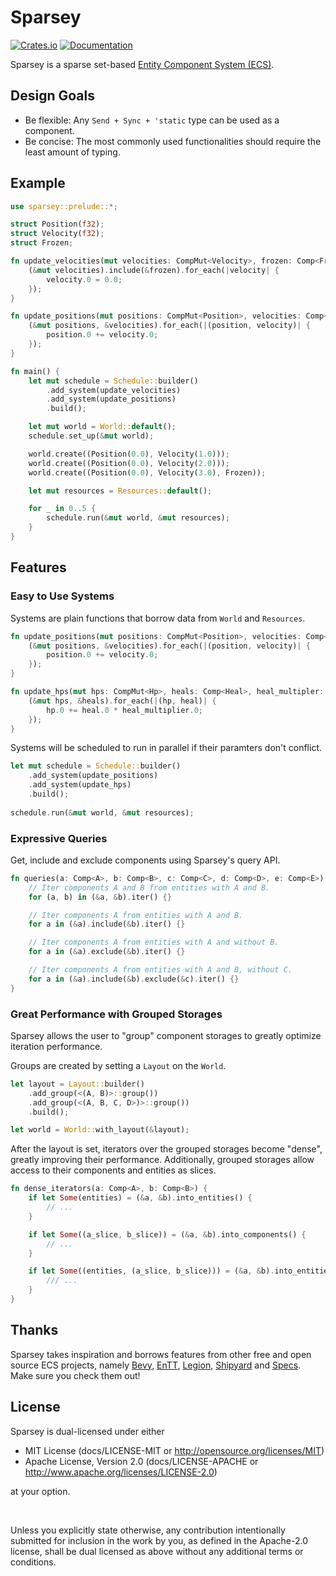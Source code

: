# Sparsey

[![Crates.io](https://img.shields.io/crates/v/sparsey)](https://crates.io/crates/sparsey)
[![Documentation](https://docs.rs/sparsey/badge.svg)](https://docs.rs/sparsey)

Sparsey is a sparse set-based
[Entity Component System (ECS)](https://github.com/SanderMertens/ecs-faq#what-is-ecs).

## Design Goals

- Be flexible: Any `Send + Sync + 'static` type can be used as a component.
- Be concise: The most commonly used functionalities should require the least amount of typing.

## Example

```rust
use sparsey::prelude::*;

struct Position(f32);
struct Velocity(f32);
struct Frozen;

fn update_velocities(mut velocities: CompMut<Velocity>, frozen: Comp<Frozen>) {
    (&mut velocities).include(&frozen).for_each(|velocity| {
        velocity.0 = 0.0;
    });
}

fn update_positions(mut positions: CompMut<Position>, velocities: Comp<Velocity>) {
    (&mut positions, &velocities).for_each(|(position, velocity)| {
        position.0 += velocity.0;
    });
} 

fn main() {
    let mut schedule = Schedule::builder()
        .add_system(update_velocities)
        .add_system(update_positions)
        .build();

    let mut world = World::default();
    schedule.set_up(&mut world);

    world.create((Position(0.0), Velocity(1.0)));
    world.create((Position(0.0), Velocity(2.0)));
    world.create((Position(0.0), Velocity(3.0), Frozen));

    let mut resources = Resources::default();

    for _ in 0..5 {
        schedule.run(&mut world, &mut resources);
    }
}
```

## Features

### Easy to Use Systems

Systems are plain functions that borrow data from `World` and `Resources`.

```rust
fn update_positions(mut positions: CompMut<Position>, velocities: Comp<Velocity>) {
    (&mut positions, &velocities).for_each(|(position, velocity)| {
        position.0 += velocity.0;
    });
}

fn update_hps(mut hps: CompMut<Hp>, heals: Comp<Heal>, heal_multipler: Res<HealMultiplier>) {
    (&mut hps, &heals).for_each(|(hp, heal)| {
        hp.0 += heal.0 * heal_multiplier.0;
    });
}
```

Systems will be scheduled to run in parallel if their paramters don't conflict.

```rust
let mut schedule = Schedule::builder()
    .add_system(update_positions)
    .add_system(update_hps)
    .build();
    
schedule.run(&mut world, &mut resources);
```

### Expressive Queries

Get, include and exclude components using Sparsey's query API.

```rust
fn queries(a: Comp<A>, b: Comp<B>, c: Comp<C>, d: Comp<D>, e: Comp<E>) {
    // Iter components A and B from entities with A and B.
    for (a, b) in (&a, &b).iter() {}

    // Iter components A from entities with A and B.
    for a in (&a).include(&b).iter() {}

    // Iter components A from entities with A and without B.
    for a in (&a).exclude(&b).iter() {}

    // Iter components A from entities with A and B, without C.
    for a in (&a).include(&b).exclude(&c).iter() {}
}
```

### Great Performance with Grouped Storages

Sparsey allows the user to "group" component storages to greatly optimize iteration performance.
<br />

Groups are created by setting a `Layout` on the `World`.

```rust
let layout = Layout::builder()
    .add_group(<(A, B)>::group())
    .add_group(<(A, B, C, D>)>::group())
    .build();

let world = World::with_layout(&layout);
```

After the layout is set, iterators over the grouped storages become "dense", greatly improving their
performance. Additionally, grouped storages allow access to their components and entities as slices.

```rust
fn dense_iterators(a: Comp<A>, b: Comp<B>) {
    if let Some(entities) = (&a, &b).into_entities() {
        // ...
    }

    if let Some((a_slice, b_slice)) = (&a, &b).into_components() {
        // ...
    }

    if let Some((entities, (a_slice, b_slice))) = (&a, &b).into_entities_and_components() {
        /// ...
    }
}
```

## Thanks

Sparsey takes inspiration and borrows features from other free and open source ECS projects, namely
[Bevy](https://github.com/bevyengine/bevy), [EnTT](https://github.com/skypjack/entt),
[Legion](https://github.com/amethyst/legion), [Shipyard](https://github.com/leudz/shipyard) and
[Specs](https://github.com/amethyst/specs). Make sure you check them out!

## License

Sparsey is dual-licensed under either

- MIT License (docs/LICENSE-MIT or http://opensource.org/licenses/MIT)
- Apache License, Version 2.0 (docs/LICENSE-APACHE or http://www.apache.org/licenses/LICENSE-2.0)

at your option.

<br />

Unless you explicitly state otherwise, any contribution intentionally submitted for inclusion in the
work by you, as defined in the Apache-2.0 license, shall be dual licensed as above without any
additional terms or conditions.
